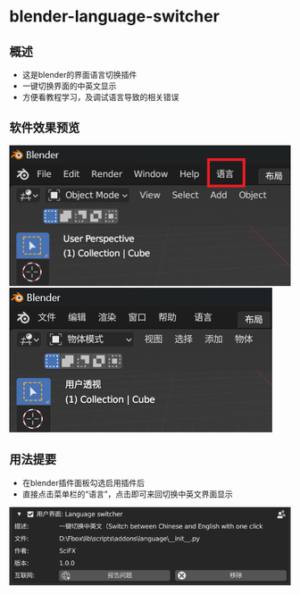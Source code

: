 # blender-language-switcher
## 概述
- 这是blender的界面语言切换插件
- 一键切换界面的中英文显示
- 方便看教程学习，及调试语言导致的相关错误

## 软件效果预览

![img](https://raw.githubusercontent.com/scifx/blender-language-switcher/main/en.png)
![img](https://raw.githubusercontent.com/scifx/blender-language-switcher/main/zh-cn.png)

## 用法提要
- 在blender插件面板勾选启用插件后
- 直接点击菜单栏的“语言”，点击即可来回切换中英文界面显示

![img](https://raw.githubusercontent.com/scifx/blender-language-switcher/main/plugin_on.png)
